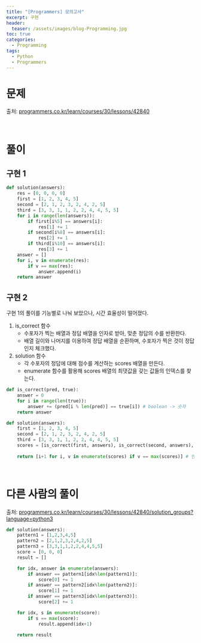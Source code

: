 ```yaml
---
title: "[Programmers] 모의고사"
excerpt: 구현
header:
  teaser: /assets/images/blog-Programming.jpg
toc: true
categories:
  - Programming
tags:
  - Python
  - Programmers
---
```




# 문제

출처: [programmers.co.kr/learn/courses/30/lessons/42840](https://programmers.co.kr/learn/courses/30/lessons/42840)



<br>



# 풀이



## 구현 1

```python
def solution(answers):
    res = [0, 0, 0, 0]
    first = [1, 2, 3, 4, 5]
    second = [2, 1, 2, 3, 2, 4, 2, 5]
    third = [3, 3, 1, 1, 2, 2, 4, 4, 5, 5]        
    for i in range(len(answers)):
        if first[i%5] == answers[i]:
            res[1] += 1
        if second[i%8] == answers[i]:
            res[2] += 1
        if third[i%10] == answers[i]:
            res[3] += 1
    answer = []
    for i, v in enumerate(res):
        if v == max(res):
            answer.append(i)
    return answer
```



## 구현 2

 구현 1의 풀이를 기능별로 나눠 보았으나, 시간 효율성이 떨어졌다.

1. is_correct 함수
   - 수포자가 찍는 배열과 정답 배열을 인자로 받아, 맞춘 정답의 수를 반환한다.
   - 배열 길이와 나머지를 이용하여 정답 배열을 순환하며, 수포자가 찍은 것이 정답인지 체크했다. 
2. solution 함수
   - 각 수포자의 정답에 대해 점수를 계산하는 scores 배열을 만든다.
   - enumerate 함수를 활용해 scores 배열의 최댓값을 갖는 값들의 인덱스를 찾는다.

```python
def is_correct(pred, true):
    answer = 0
    for i in range(len(true)):
        answer += (pred[i % len(pred)] == true[i]) # boolean -> 숫자
    return answer    

def solution(answers):
    first = [1, 2, 3, 4, 5]
    second = [2, 1, 2, 3, 2, 4, 2, 5]
    third = [3, 3, 1, 1, 2, 2, 4, 4, 5, 5]
    scores = [is_correct(first, answers), is_correct(second, answers), is_correct(third, answers)]
    
    return [i+1 for i, v in enumerate(scores) if v == max(scores)] # 인덱스 0번부터 시작함.
```



<br>

# 다른 사람의 풀이

출처: [programmers.co.kr/learn/courses/30/lessons/42840/solution_groups?language=python3](https://programmers.co.kr/learn/courses/30/lessons/42840/solution_groups?language=python3)

```python
def solution(answers):
    pattern1 = [1,2,3,4,5]
    pattern2 = [2,1,2,3,2,4,2,5]
    pattern3 = [3,3,1,1,2,2,4,4,5,5]
    score = [0, 0, 0]
    result = []

    for idx, answer in enumerate(answers):
        if answer == pattern1[idx%len(pattern1)]:
            score[0] += 1
        if answer == pattern2[idx%len(pattern2)]:
            score[1] += 1
        if answer == pattern3[idx%len(pattern3)]:
            score[2] += 1

    for idx, s in enumerate(score):
        if s == max(score):
            result.append(idx+1)

    return result
```


